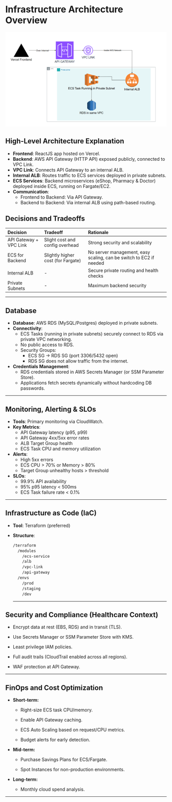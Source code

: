 # Infrastructure Architecture Overview

![Architectual Diagram](./architecture%20.png)

## High-Level Architecture Explanation

- **Frontend**: ReactJS app hosted on Vercel.
- **Backend**: AWS API Gateway (HTTP API) exposed publicly, connected to VPC Link.
- **VPC Link**: Connects API Gateway to an internal ALB.
- **Internal ALB**: Routes traffic to ECS services deployed in private subnets.
- **ECS Services**: Backend microservices (eShop, Pharmacy & Doctor) deployed inside ECS, running on Fargate/EC2.
- **Communication**:
  - Frontend to Backend: Via API Gateway.
  - Backend to Backend: Via internal ALB using path-based routing.

## Decisions and Tradeoffs

| Decision               | Tradeoff                           | Rationale                                                          |
| :--------------------- | :--------------------------------- | :----------------------------------------------------------------- |
| API Gateway + VPC Link | Slight cost and config overhead    | Strong security and scalability                                    |
| ECS for Backend        | Slightly higher cost (for Fargate) | No server management, easy scaling, can be switch to EC2 if needed |
| Internal ALB           | -                                  | Secure private routing and health checks                           |
| Private Subnets        | -                                  | Maximum backend security                                           |

---

## Database

- **Database**: AWS RDS (MySQL/Postgres) deployed in private subnets.
- **Connectivity**:
  - ECS Tasks (running in private subnets) securely connect to RDS via private VPC networking.
  - No public access to RDS.
  - Security Groups:
    - ECS SG → RDS SG (port 3306/5432 open)
    - RDS SG does not allow traffic from the internet.
- **Credentials Management**:
  - RDS credentials stored in AWS Secrets Manager (or SSM Parameter Store).
  - Applications fetch secrets dynamically without hardcoding DB passwords.

---

## Monitoring, Alerting & SLOs

- **Tools**: Primary monitoring via CloudWatch.
- **Key Metrics**:
  - API Gateway latency (p95, p99)
  - API Gateway 4xx/5xx error rates
  - ALB Target Group health
  - ECS Task CPU and memory utilization
- **Alerts**:
  - High 5xx errors
  - ECS CPU > 70% or Memory > 80%
  - Target Group unhealthy hosts > threshold
- **SLOs**:
  - 99.9% API availability
  - 95% p95 latency < 500ms
  - ECS Task failure rate < 0.1%

---

## Infrastructure as Code (IaC)

- **Tool**: Terraform (preferred)
- **Structure**:

  ```bash
  /terraform
    /modules
      /ecs-service
      /alb
      /vpc-link
      /api-gateway
    /envs
      /prod
      /staging
      /dev
  ```

  ***

## Security and Compliance (Healthcare Context)

- Encrypt data at rest (EBS, RDS) and in transit (TLS).

- Use Secrets Manager or SSM Parameter Store with KMS.

- Least privilege IAM policies.

- Full audit trails (CloudTrail enabled across all regions).

- WAF protection at API Gateway.

---

## FinOps and Cost Optimization

- **Short-term:**

  - Right-size ECS task CPU/memory.

  - Enable API Gateway caching.

  - ECS Auto Scaling based on request/CPU metrics.

  - Budget alerts for early detection.

- **Mid-term:**

  - Purchase Savings Plans for ECS/Fargate.

  - Spot Instances for non-production environments.

- **Long-term:**

  - Monthly cloud spend analysis.

---
